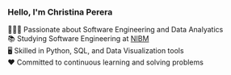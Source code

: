 ### Hello, I'm Christina Perera

👩🏻‍💻 Passionate about Software Engineering and Data Analyatics <br/>
📚 Studying Software Engineering at [NIBM](https://www.nibm.lk/) <br/>
🖥️ Skilled in Python, SQL, and Data Visualization tools <br/>
❤️ Committed to continuous learning and solving problems <br/>

